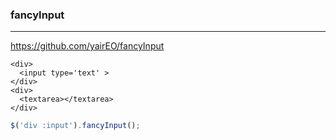 ### fancyInput
---
https://github.com/yairEO/fancyInput

```
<div>
  <input type='text' >
</div>
<div>
  <textarea></textarea>
</div>
```

```js
$('div :input').fancyInput();
```

```
```

